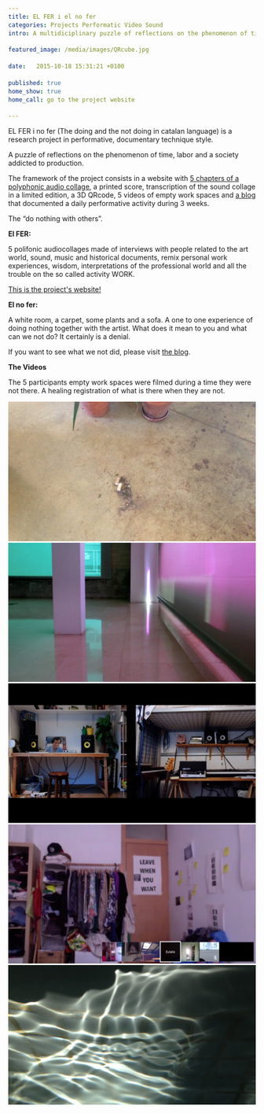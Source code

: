 ```yaml
---
title: EL FER i el no fer
categories: Projects Performatic Video Sound  
intro: A multidiciplinary puzzle of reflections on the phenomenon of time, labor and a society addicted to production. A project sponsored by Nau Côclea and La Casa Elizalde, curated by Clara Garí.

featured_image: /media/images/QRcube.jpg

date:   2015-10-18 15:31:21 +0100

published: true
home_show: true
home_call: go to the project website

---
```


EL FER i no fer (The doing and the not doing in catalan language) is a research project in performative, documentary technique style.

A puzzle of reflections on the phenomenon of time, labor and a society addicted to production.  

The framework of the project consists in a website with [5 chapters of a polyphonic audio collage](http://www.christinaschultz.com/FERnofer/El-Fer-Nr1-ElConceptoDeTrabajo), a printed score, transcription of the sound collage in a limited edition, a 3D QRcode, 5 videos of empty work spaces and [a blog](http://elfernofer.tumblr.com/) that documented a daily performative activity during 3 weeks.   
  
The “do nothing with others”.  

**El FER:** 

5 polifonic audiocollages made of interviews with people related to the art world, sound, music and historical documents, remix personal work experiences, wisdom, interpretations of the professional world and all the trouble on the so called activity WORK.

[This is the project's website!](http://www.christinaschultz.com/FERnofer/)  
 
**El no fer:** 

A white room, a carpet, some plants and a sofa. A one to one experience of doing nothing together with the artist. What does it mean to you and what can we not do?
It certainly is a denial.

If you want to see what we not did, please visit [the blog](http://elfernofer.tumblr.com/).

**The Videos**

The 5 participants empty work spaces were filmed during a time they were not there. A healing registration of what is there when they are not.

![image](/media/images/ClaraDust.jpg)
![image](/media/images/FitSpace.jpg)
![image](/media/images/Katapult.jpg)
![image](/media/images/PlacaTurcaRooms.jpg)
![image](/media/images/AlbertWater.jpg)